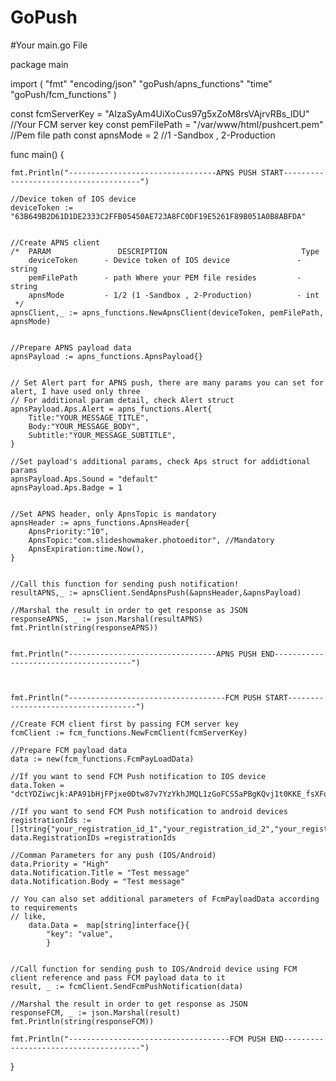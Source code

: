 # GoPush

#Your main.go File

package main

import (
	"fmt"
	"encoding/json"
	"goPush/apns_functions"
	"time"
	"goPush/fcm_functions"
)

const fcmServerKey  = "AIzaSyAm4UiXoCus97g5xZoM8rsVAjrvRBs_lDU"  //Your FCM server key
const pemFilePath  = "/var/www/html/pushcert.pem" //Pem file path
const apnsMode = 2  //1 -Sandbox , 2-Production

func main()  {

	fmt.Println("---------------------------------APNS PUSH START--------------------------------------")

	//Device token of IOS device
	deviceToken := "63B649B2D61D1DE2333C2FFB05450AE723A8FC0DF19E5261F89B051A0B8ABFDA"


	//Create APNS client
	/*  PARAM          		DESCRIPTION                              Type
		deviceToken		 - Device token of IOS device		    	- string
		pemFilePath		 - path Where your PEM file resides 		- string
		apnsMode   		 - 1/2 (1 -Sandbox , 2-Production)			- int
	 */
	apnsClient,_ := apns_functions.NewApnsClient(deviceToken, pemFilePath, apnsMode)


	//Prepare APNS payload data
	apnsPayload := apns_functions.ApnsPayload{}


	// Set Alert part for APNS push, there are many params you can set for alert, I have used only three
	// For additional param detail, check Alert struct
	apnsPayload.Aps.Alert = apns_functions.Alert{
		Title:"YOUR_MESSAGE_TITLE",
		Body:"YOUR_MESSAGE_BODY",
		Subtitle:"YOUR_MESSAGE_SUBTITLE",
	}

	//Set payload's additional params, check Aps struct for addidtional params
	apnsPayload.Aps.Sound = "default"
	apnsPayload.Aps.Badge = 1


	//Set APNS header, only ApnsTopic is mandatory
	apnsHeader := apns_functions.ApnsHeader{
		ApnsPriority:"10",
		ApnsTopic:"com.slideshowmaker.photoeditor", //Mandatory
		ApnsExpiration:time.Now(),
	}


	//Call this function for sending push notification!
	resultAPNS,_ := apnsClient.SendApnsPush(&apnsHeader,&apnsPayload)

	//Marshal the result in order to get response as JSON
	responseAPNS, _ := json.Marshal(resultAPNS)
	fmt.Println(string(responseAPNS))


	fmt.Println("---------------------------------APNS PUSH END--------------------------------------")



	fmt.Println("-----------------------------------FCM PUSH START------------------------------------")

	//Create FCM client first by passing FCM server key
	fcmClient := fcm_functions.NewFcmClient(fcmServerKey)

	//Prepare FCM payload data
	data := new(fcm_functions.FcmPayLoadData)

	//If you want to send FCM Push notification to IOS device
	data.Token = "dctYDZiwcjk:APA91bHjFPjxe0Dtw87v7YzYkhJMQL1zGoFCS5aPBgKQvj1t0KKE_fsXFqnTsklCRqHlkFaARHGlQNCVtNYA0VMrb7wRuthkwlmNGZXWYU23g9nvwuCbbmj4hSIOk_cYKA0i77DV4NsH"

	//If you want to send FCM Push notification to android devices
	registrationIds := []string{"your_registration_id_1","your_registration_id_2","your_registration_id_3"}
	data.RegistrationIDs =registrationIds

	//Comman Parameters for any push (IOS/Android)
	data.Priority = "High"
	data.Notification.Title = "Test message"
	data.Notification.Body = "Test message"

	// You can also set additional parameters of FcmPayloadData according to requirements
	// like,
		data.Data =  map[string]interface{}{
       		"key": "value",
     		}


	//Call function for sending push to IOS/Android device using FCM client reference and pass FCM payload data to it
	result, _ := fcmClient.SendFcmPushNotification(data)

	//Marshal the result in order to get response as JSON
	responseFCM, _ := json.Marshal(result)
	fmt.Println(string(responseFCM))

	fmt.Println("------------------------------------FCM PUSH END--------------------------------------")
}


